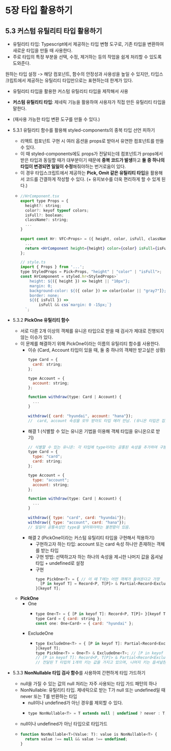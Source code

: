 # 5장 타입 활용하기

## 5.3 커스텀 유틸리티 타입 활용하기
  - 유틸리티 타입: Typescript에서 제공하는 타입 변형 도구로, 기존 타입을 변환하여 새로운 타입을 만들 때 사용한다.
  - 주로 타입의 특정 부분을 선택, 수정, 제거하는 등의 작업을 쉽게 처리할 수 있도록 도와준다.

원하는 타입 설정 -> 해당 컴포넌트, 함수의 안정성과 사용성을 높일 수 있지만, 타입스크립트에서 제공하는 유틸리티 타입만으로는 표현하는데 한계가 있다.
  - 유틸리티 타입을 활용한 커스텀 유틸리티 타입을 제작해서 사용
  - **커스텀 유틸리티 타입**: 제네릭 기능을 활용하여 사용자가 직접 만든 유틸리티 타입을 말한다.
  - (재사용 가능한 타입 변환 도구를 만들 수 있다.)
 

- 5.3.1 유틸리티 함수를 활용해 styled-components의 중복 타입 선언 피하기
  - 리액트 컴포넌트 구현 시 여러 옵션을 props로 받아서 유연한 컴포넌트를 만들 수 있다.
  - 이 때 styled-components에도 props가 전달되는데 컴포넌트가 props에서 받은 타입과 동일할 때가 대부분이기 때문에 **중복 코드가 발생**하고 **둘 중 하나의 타입이 변경되면 일일이 수정**해줘야하는 번거로움이 있다.
  - 이 경우 타입스크립트에서 제공하는 **Pick, Omit 같은 유틸리티 타입**을 활용해서 코드를 간결하게 작성할 수 있다. (+ 유지보수를 더욱 편리하게 할 수 있게 된다.)
  - ```jsx
    //HrComponent.tsx
    export type Props = {
      height?: string;
      color?: keyof typeof colors;
      isFull?: boolean;
      className?: string;
      ...
    }
     
    export const Hr: VFC<Props> = ({ height, color, isFull, className })) => {
      ...
      return <HrComponent height={height} color={color} isFull={isFull} className={className} />;
    };
    
    // style.ts
    import { Props } from '...';
    type StyledProps = Pick<Props, "height" | "color" | "isFull">;  // -> 유틸리티 타입 Pick 사용
    const HrComponent = styled.hr<StyledProps>`
    	height: ${({ height }) => height || "10px"};
    	margin: 0;
    	background-color: ${({ color }) => color[color || "gray7"]};
    	border: none;
    	${({ isFull }) => 
    		isFull && css`margin: 0 -15px;`}
      `;
    ```
- 5.3.2 **PickOne 유틸리티 함수**
  - 서로 다른 2개 이상의 객체를 유니온 타입으로 받을 때 검사가 제대로 진행되지 않는 이슈가 있다.
  - 이 문제를 해결하기 위해 PickOne이라는 이름의 유틸리티 함수를 사용한다.
      - 이슈 (Card, Account 타입이 있을 때, 둘 중 하나의 객체만 받고싶은 상황)
        ```jsx
        type Card = {
          card: string;
        };
        
        type Account = {
          account: string;
        };
        
        function withdraw(type: Card | Account) {
          ...
        }
          
        withdraw({ card: "hyundai", account: "hana"});
        //  card, account 속성을 모두 받아도 타입 에러 안남. (유니온 타입은 집합 관점에서 봤을 때 합집합이기 때문)
        ```
      - 해결 1 (식별할 수 있는 유니온 기법을 이용해 객체 타입을 유니온으로 받기)
        ```jsx
        // 식별할 수 있는 유니온: 각 타입에 type이라는 공통된 속성을 추가하여 구분짓는 방법
        type Card = {
          type: "card";
          card: string;
        };
        
        type Account = {
          type: "account";
          account: string;
        };
        
        function withdraw(type: Card | Account) {
          ...
        }
          
        withdraw({ type: "card", card: "hyundai"});
        withdraw({ type: "account", card: "hana"});
        // 일일이 공통속성인 type을 넣어줘야하는 불편함이 있음.
        ```
      - 해결 2 (PickOne이라는 커스텀 유틸리티 타입을 구현해서 적용하기)
        - 구현하고자 하는 타입: account 또는 card 속성 하나만 존재하는 객체를 받는 타입
        - 구현 방법: 선택하고자 하는 하나의 속성을 제ㅚ한 나머지 값을 옵셔널 타입 + undefined로 설정
        - 구현
          ```jsx
          type PickOne<T> = { // 이 때 T에는 어떤 객체가 들어온다고 가정
            [P in keyof T] = Record<P, T[P]> & Partial<Record<Exclude<keyof T, P>, undefined>>;
          }[keyof T];
          ```
  - **PickOne**
    - One
      - ```jsx
        type One<T> = { [P in keyof T]: Record<P, T[P]> }[keyof T];
        type Card = { card: string };
        const one: One<Card> = { card: "hyundai" };
        ```
    - ExcludeOne
      - ```jsx
        type ExcludeOne<T> = { [P in keyof T]: Partial<Record<Exclude<keyof T, P>, undefined>>;
        }[keyof T];
        type PickOne<T> = One<T> & ExcludeOne<T>; // [P in keyof T]를 공통으로 갖음.
        // [P in keyof T]: Record<P, T[P]> & Partial<Record<Exclude<keyof T, P>, undefined>>
        // 전달된 T 타입의 1개의 키는 값을 가지고 있으며, 나머지 키는 옵셔널한 undefined 값을 가진 객체를 의미한다.
        ```
        
- 5.3.3 **NonNullable 타입 검사 함수**를 사용하여 간편하게 타입 가드하기
  - null을 가질 수 있는 값의 null 처리는 자주 사용되는 타입 가드 패턴의 하나
  - NonNullable: 유틸리티 타입. 제네릭으로 받는 T가 null 또는  undefined일 때 never 또는 T를 반환하는 타입
    - null이나 undefined가 아닌 경우를 제외할 수 있다.
    -  ```jsx
       type NonNullable<T> = T extends null | undefined ? never : T;
       ```
  -  null이나 undefined가 아닌 타입으로 타입가드
    - ```jsx
      function NonNullable<T>(Value: T): value is NonNullable<T> {
        return value !== null && value !== undefined;
      }
      ```
